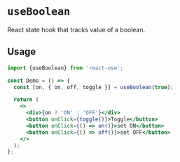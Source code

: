 # `useBoolean`

React state hook that tracks value of a boolean.

## Usage

```jsx
import {useBoolean} from 'react-use';

const Demo = () => {
  const [on, { on, off, toggle }] = useBoolean(true);

  return (
    <>
      <div>{on ? 'ON' : 'OFF'}</div>
      <button onClick={toggle()}>Toggle</button>
      <button onClick={() => on()}>set ON</button>
      <button onClick={() => off()}>set OFF</button>
    </>
  );
};
```

